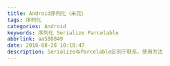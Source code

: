 ```yaml
---
title: Android序列化（未完）
tags: 序列化
categories: Android
keywords: 序列化 Serialize Parcelable
abbrlink: aa588849
date: 2018-08-28 10:18:47
description: Serialize与Parcelable区别于联系，使用方法
---
```


